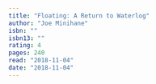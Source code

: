 ```yaml
---
title: "Floating: A Return to Waterlog"
author: "Joe Minihane"
isbn: ""
isbn13: ""
rating: 4
pages: 240
read: "2018-11-04"
date: "2018-11-04"
---
```


